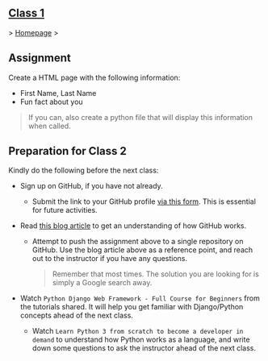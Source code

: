 ## <span style="text-decoration:underline">Class 1</span>

\> [Homepage](../../README.md) \>

## Assignment

Create a HTML page with the following information:

-   First Name, Last Name
-   Fun fact about you

> If you can, also create a python file that will display this information when called.

## Preparation for Class 2

Kindly do the following before the next class:

-   Sign up on GitHub, if you have not already.

    -   Submit the link to your GitHub profile [via this form](https://forms.gle/Jy7H3sBSfWpk56Vn7). This is essential for future activities.

-   Read [this blog article](https://www.freecodecamp.org/news/pushing-to-github-made-simple-enough-for-poets/) to get an understanding of how GitHub works.

    -   Attempt to push the assignment above to a single repository on GitHub. Use the blog article above as a reference point, and reach out to the instructor if you have any questions.

        > Remember that most times. The solution you are looking for is simply a Google search away.

-   Watch `Python Django Web Framework - Full Course for Beginners` from the tutorials shared. It will help you get familiar with Django/Python concepts ahead of the next class.
    -   Watch `Learn Python 3 from scratch to become a developer in demand` to understand how Python works as a language, and write down some questions to ask the instructor ahead of the next class.

